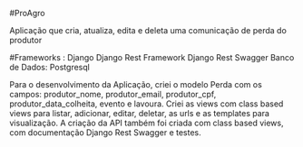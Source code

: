 #ProAgro

Aplicação que cria, atualiza, edita e deleta uma comunicação de perda do produtor

#Frameworks :
Django
Django Rest Framework
Django Rest Swagger
Banco de Dados:
Postgresql

Para o desenvolvimento da Aplicação, criei o modelo Perda com os campos: 
produtor_nome, produtor_email, produtor_cpf, produtor_data_colheita, evento e lavoura.
Criei as views com class based views para listar, adicionar, editar, deletar, as urls
e as templates para visualização. A criação da API também foi criada com class based views, 
com documentação Django Rest Swagger e testes.
